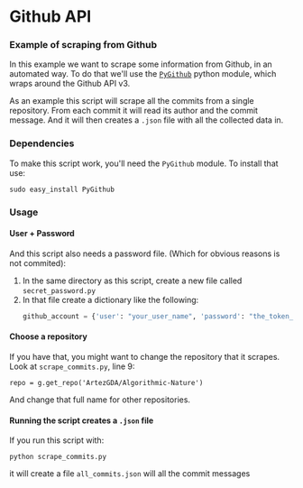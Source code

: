 # Github API

### Example of scraping from Github

In this example we want to scrape some information from Github, in an automated way. To do that we'll use the [`PyGithub`](https://github.com/PyGithub/PyGithub) python module, which wraps around the Github API v3.

As an example this script will scrape all the commits from a single repository. From each commit it will read its author and the commit message. And it will then creates a `.json` file with all the collected data in.

### Dependencies

To make this script work, you'll need the `PyGithub` module. To install that use:

`sudo easy_install PyGithub`

### Usage

#### User + Password

And this script also needs a password file. (Which for obvious reasons is not commited):

1. In the same directory as this script, create a new file called `secret_password.py`
2. In that file create a dictionary like the following:  
	```python
	github_account = {'user': "your_user_name", 'password': "the_token_1234abcdef9876543210"}
	``` 
	
#### Choose a repository

If you have that, you might want to change the repository that it scrapes. Look at `scrape_commits.py`, line 9:

`repo = g.get_repo('ArtezGDA/Algorithmic-Nature')`

And change that full name for other repositories.

#### Running the script creates a `.json` file

If you run this script with:

`python scrape_commits.py`

it will create a file `all_commits.json` will all the commit messages
